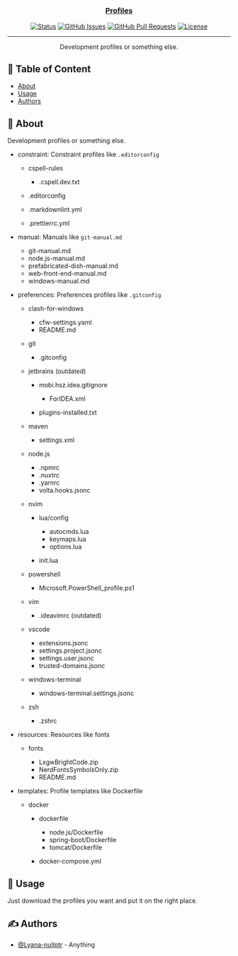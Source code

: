 <h1 align="center">
  <a href="https://github.com/Lyana-nullptr/profiles" rel="noopener">
</h1>

<h3 align="center">Profiles</h3>

<div align="center">

[![Status](https://img.shields.io/badge/status-active-success.svg)](.)
[![GitHub Issues](https://img.shields.io/github/issues/Lyana-nullptr/profiles.svg)](https://github.com/Lyana-nullptr/profiles/issues)
[![GitHub Pull Requests](https://img.shields.io/github/issues-pr/Lyana-nullptr/profiles.svg)](https://github.com/Lyana-nullptr/profiles/pulls)
[![License](https://img.shields.io/badge/license-MIT-blue.svg)](/LICENSE)

</div>

---

<p align="center"> Development profiles or something else.
    <br>
</p>

## 📝 Table of Content

- [About](#about)
- [Usage](#usage)
- [Authors](#authors)

## 🧐 About <a name="about"></a>

Development profiles or something else.

- constraint: Constraint profiles like `.editorconfig`

  - cspell-rules

    - .cspell.dev.txt

  - .editorconfig
  - .markdownlint.yml
  - .prettierrc.yml

- manual: Manuals like `git-manual.md`

  - git-manual.md
  - node.js-manual.md
  - prefabricated-dish-manual.md
  - web-front-end-manual.md
  - windows-manual.md

- preferences: Preferences profiles like `.gitconfig`

  - clash-for-windows

    - cfw-settings.yaml
    - README.md

  - git

    - .gitconfig

  - jetbrains (outdated)

    - mobi.hsz.idea.gitignore

      - ForIDEA.xml

    - plugins-installed.txt

  - maven

    - settings.xml

  - node.js

    - .npmrc
    - .nuxtrc
    - .yarnrc
    - volta.hooks.jsonc

  - nvim

    - lua/config

      - autocmds.lua
      - keymaps.lua
      - options.lua

    - init.lua

  - powershell

    - Microsoft.PowerShell_profile.ps1

  - vim

    - .ideavimrc (outdated)

  - vscode

    - extensions.jsonc
    - settings.project.jsonc
    - settings.user.jsonc
    - trusted-domains.jsonc

  - windows-terminal

    - windows-terminal.settings.jsonc

  - zsh

    - .zshrc

- resources: Resources like fonts

  - fonts

    - LxgwBrightCode.zip
    - NerdFontsSymbolsOnly.zip
    - README.md

- templates: Profile templates like Dockerfile

  - docker

    - dockerfile

      - node.js/Dockerfile
      - spring-boot/Dockerfile
      - tomcat/Dockerfile

    - docker-compose.yml

## 🎈 Usage <a name="usage"></a>

Just download the profiles you want and put it on the right place.

## ✍️ Authors <a name="authors"></a>

- [@Lyana-nullptr](https://github.com/Lyana-nullptr) - Anything
